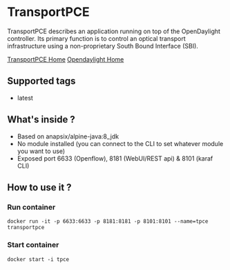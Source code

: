 # TransportPCE

TransportPCE describes an application running on top of the OpenDaylight controller. Its primary function is to control an optical transport infrastructure using a non-proprietary South Bound Interface (SBI).

[TransportPCE Home](https://wiki.opendaylight.org/view/TransportPCE:Main)
[Opendaylight Home](https://www.opendaylight.org/)

## Supported tags
- latest

## What's inside ?
- Based on anapsix/alpine-java:8_jdk
- No module installed (you can connect to the CLI to set whatever module you want to use)
- Exposed port 6633 (Openflow), 8181 (WebUI/REST api) & 8101 (karaf CLI)

## How to use it ?
### Run container
`docker run -it -p 6633:6633 -p 8181:8181 -p 8101:8101 --name=tpce transportpce`

### Start container
`docker start -i tpce`
